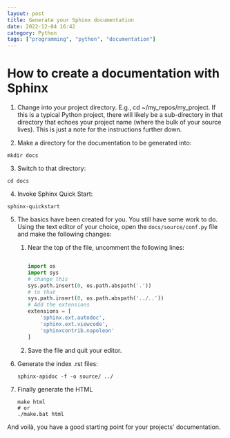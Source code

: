 ```yaml
---
layout: post
title: Generate your Sphinx documentation
date: 2022-12-04 16:42
category: Python
tags: ["programming", "python", "documentation"]
---
```


# How to create a documentation with Sphinx

1. Change into your project directory. E.g., cd ~/my_repos/my_project. If this is a typical Python project, there will likely be a sub-directory in that directory that echoes your project name (where the bulk of your source lives). This is just a note for the instructions further down.

2. Make a directory for the documentation to be generated into: 
```console
mkdir docs
```
3. Switch to that directory: 
```console
cd docs
```
4. Invoke Sphinx Quick Start: 
```console
sphinx-quickstart
```
5. The basics have been created for you. You still have some work to do. Using the text editor of your choice, open the `docs/source/conf.py` file and make the following changes:
   1. Near the top of the file, uncomment the following lines:
   
        ```python

        import os
        import sys
        # change this
        sys.path.insert(0, os.path.abspath('.'))
        # to that
        sys.path.insert(0, os.path.abspath('../..'))
        # Add the extensions
        extensions = [
            'sphinx.ext.autodoc',
            'sphinx.ext.viewcode',
            'sphinxcontrib.napoleon'
        ]
        ```
   3. Save the file and quit your editor.

6. Generate the index .rst files: 

    ```console
    sphinx-apidoc -f -o source/ ../
    ```

7. Finally generate the HTML

    ```console
    make html
    # or
    ./make.bat html
    ```

And voilà, you have a good starting point for your projects' documentation.